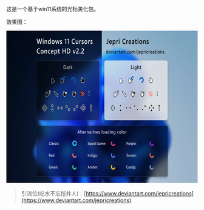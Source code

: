 <!-- Date: 2025-05-05-->

这是一个基于win11系统的光标美化包。

效果图：

<img src="./Preview.jpg" height="400" />

> 引流位(吃水不忘挖井人)：[https://www.deviantart.com/jepricreations](https://www.deviantart.com/jepricreations)
